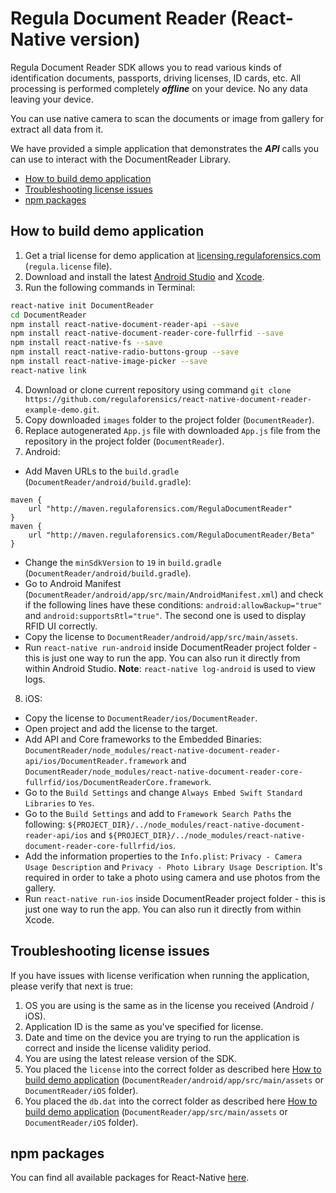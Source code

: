 
#  Regula Document Reader (React-Native version)

Regula Document Reader SDK allows you to read various kinds of identification documents, passports, driving licenses, ID cards, etc. All processing is performed completely  _**offline**_  on your device. No any data leaving your device.

You can use native camera to scan the documents or image from gallery for extract all data from it.

We have provided a simple application that demonstrates the  _**API**_  calls you can use to interact with the DocumentReader Library.

- [How to build demo application](#how-to-build-demo-application)
- [Troubleshooting license issues](#troubleshooting-license-issues)
- [npm packages](#npm-packages)

## How to build demo application
1. Get a trial license for demo application at  [licensing.regulaforensics.com](https://licensing.regulaforensics.com/)  (`regula.license`  file).
2. Download and install the latest [Android Studio](https://developer.android.com/studio/index.html) and [Xcode](https://developer.apple.com/xcode/download).
3. Run the following commands in Terminal:
```bash
react-native init DocumentReader
cd DocumentReader
npm install react-native-document-reader-api --save
npm install react-native-document-reader-core-fullrfid --save
npm install react-native-fs --save
npm install react-native-radio-buttons-group --save
npm install react-native-image-picker --save
react-native link
```

4. Download or clone current repository using command  `git clone https://github.com/regulaforensics/react-native-document-reader-example-demo.git`. 
5. Copy downloaded `images` folder to the project folder (`DocumentReader`).
6. Replace autogenerated `App.js` file with downloaded `App.js` file from the repository in the project folder (`DocumentReader`).
7. Android:
 * Add Maven URLs to the `build.gradle` (`DocumentReader/android/build.gradle`):
```
maven {
	url "http://maven.regulaforensics.com/RegulaDocumentReader"
}
maven {
	url "http://maven.regulaforensics.com/RegulaDocumentReader/Beta"
}
```
 * Change the `minSdkVersion` to `19` in `build.gradle` (`DocumentReader/android/build.gradle`).
 * Go to Android Manifest (`DocumentReader/android/app/src/main/AndroidManifest.xml`) and check if the following lines have these conditions: `android:allowBackup="true"` and `android:supportsRtl="true"`. The second one is used to display RFID UI correctly.
 * Copy the license to `DocumentReader/android/app/src/main/assets`.
 * Run `react-native run-android` inside DocumentReader project folder - this is just one way to run the app. You can also run it directly from within Android Studio. **Note**: `react-native log-android` is used to view logs.

8. iOS:
  * Copy the license to `DocumentReader/ios/DocumentReader`.
  * Open project and add the license to the target.
  * Add API and Core frameworks to the Embedded Binaries: `DocumentReader/node_modules/react-native-document-reader-api/ios/DocumentReader.framework` and `DocumentReader/node_modules/react-native-document-reader-core-fullrfid/ios/DocumentReaderCore.framework`.
  * Go to the `Build Settings` and change `Always Embed Swift Standard Libraries` to `Yes`.
  * Go to the `Build Settings` and add to `Framework Search Paths` the following: `${PROJECT_DIR}/../node_modules/react-native-document-reader-api/ios` and `${PROJECT_DIR}/../node_modules/react-native-document-reader-core-fullrfid/ios`.
  * Add the information properties to the `Info.plist`: `Privacy - Camera Usage Description` and `Privacy - Photo Library Usage Description`. It's required in order to take a photo using camera and use photos from the gallery.
  * Run `react-native run-ios` inside DocumentReader project folder - this is just one way to run the app. You can also run it directly from within Xcode.

## Troubleshooting license issues
If you have issues with license verification when running the application, please verify that next is true:

1.  OS you are using is the same as in the license you received (Android / iOS).
2.  Application ID is the same as you've specified for license.
3.  Date and time on the device you are trying to run the application is correct and inside the license validity period.
4.  You are using the latest release version of the SDK.
5.  You placed the  `license` into the correct folder as described here [How to build demo application](#how-to-build-demo-application) (`DocumentReader/android/app/src/main/assets`  or  `DocumentReader/iOS`  folder).
6.  You placed the  `db.dat`  into the correct folder as described here [How to build demo application](#how-to-build-demo-application) (`DocumentReader/app/src/main/assets`  or  `DocumentReader/iOS`  folder).

## npm packages
You can find all available packages for React-Native [here](https://www.npmjs.com/~regula).
